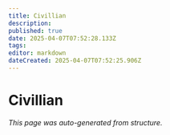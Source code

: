 ```yaml
---
title: Civillian
description: 
published: true
date: 2025-04-07T07:52:28.133Z
tags: 
editor: markdown
dateCreated: 2025-04-07T07:52:25.906Z
---
```


# Civillian

*This page was auto-generated from structure.*